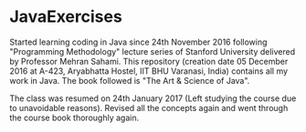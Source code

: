 # JavaExercises

Started learning coding in Java since 24th November 2016 following "Programming Methodology" lecture series of Stanford University delivered by Professor Mehran Sahami.
This repository (creation date 05 December 2016 at A-423, Aryabhatta Hostel, IIT BHU Varanasi, India) contains all my work in Java.
The book followed is "The Art & Science of Java".

The class was resumed on 24th January 2017 (Left studying the course due to unavoidable reasons). Revised all the concepts again and went through the course book thoroughly again.
